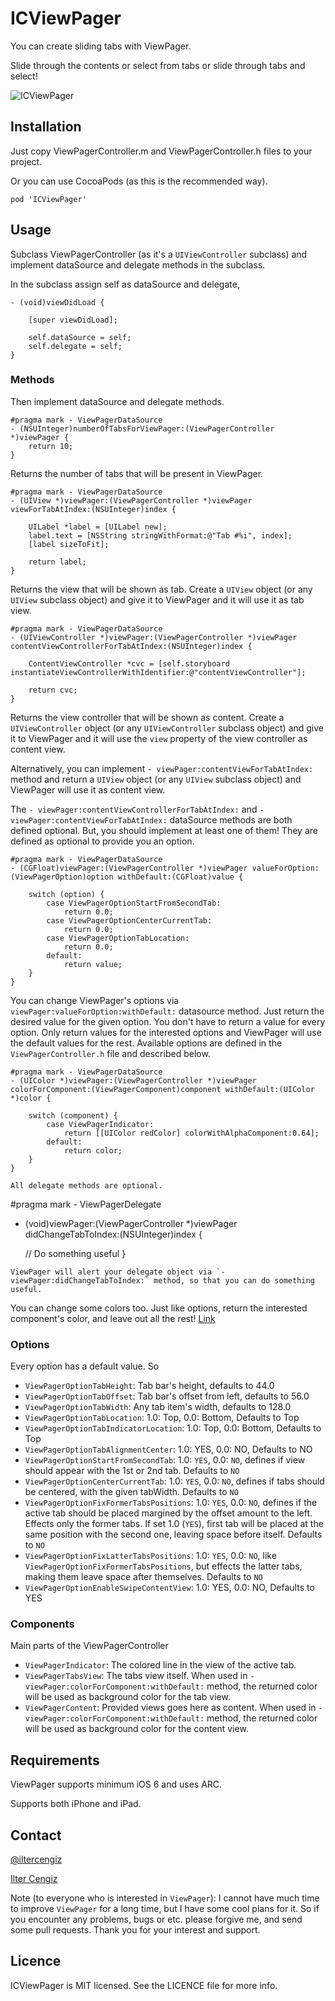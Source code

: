 ICViewPager
===========

You can create sliding tabs with ViewPager.

Slide through the contents or select from tabs or slide through tabs and select!

<img src="https://raw.githubusercontent.com/iltercengiz/ICViewPager/master/Resources/Screenshot.jpg" alt="ICViewPager" title="ICViewPager">

## Installation

Just copy ViewPagerController.m and ViewPagerController.h files to your project.

Or you can use CocoaPods (as this is the recommended way).

`pod 'ICViewPager'`

## Usage

Subclass ViewPagerController (as it's a `UIViewController` subclass) and implement dataSource and delegate methods in the subclass.

In the subclass assign self as dataSource and delegate,

```
- (void)viewDidLoad {
    
    [super viewDidLoad];
    
    self.dataSource = self;
    self.delegate = self;
}
```

### Methods

Then implement dataSource and delegate methods.
```
#pragma mark - ViewPagerDataSource
- (NSUInteger)numberOfTabsForViewPager:(ViewPagerController *)viewPager {
    return 10;
}
```
Returns the number of tabs that will be present in ViewPager.

```
#pragma mark - ViewPagerDataSource
- (UIView *)viewPager:(ViewPagerController *)viewPager viewForTabAtIndex:(NSUInteger)index {

    UILabel *label = [UILabel new];
    label.text = [NSString stringWithFormat:@"Tab #%i", index];
    [label sizeToFit];
    
    return label;
}
```
Returns the view that will be shown as tab. Create a `UIView` object (or any `UIView` subclass object) and give it to ViewPager and it will use it as tab view.

```
#pragma mark - ViewPagerDataSource
- (UIViewController *)viewPager:(ViewPagerController *)viewPager contentViewControllerForTabAtIndex:(NSUInteger)index {
    
    ContentViewController *cvc = [self.storyboard instantiateViewControllerWithIdentifier:@"contentViewController"];
    
    return cvc;
}
```
Returns the view controller that will be shown as content. Create a `UIViewController` object (or any `UIViewController` subclass object) and give it to ViewPager and it will use the `view` property of the view controller as content view.

Alternatively, you can implement `- viewPager:contentViewForTabAtIndex:` method and return a `UIView` object (or any `UIView` subclass object) and ViewPager will use it as content view.

The `- viewPager:contentViewControllerForTabAtIndex:` and `- viewPager:contentViewForTabAtIndex:` dataSource methods are both defined optional. But, you should implement at least one of them! They are defined as optional to provide you an option.

```
#pragma mark - ViewPagerDataSource
- (CGFloat)viewPager:(ViewPagerController *)viewPager valueForOption:(ViewPagerOption)option withDefault:(CGFloat)value {
    
    switch (option) {
        case ViewPagerOptionStartFromSecondTab:
            return 0.0;
        case ViewPagerOptionCenterCurrentTab:
            return 0.0;
        case ViewPagerOptionTabLocation:
            return 0.0;
        default:
            return value;
    }
}
```
You can change ViewPager's options via `viewPager:valueForOption:withDefault:` datasource method. Just return the desired value for the given option. You don't have to return a value for every option. Only return values for the interested options and ViewPager will use the default values for the rest. Available options are defined in the `ViewPagerController.h` file and described below.

```
#pragma mark - ViewPagerDataSource
- (UIColor *)viewPager:(ViewPagerController *)viewPager colorForComponent:(ViewPagerComponent)component withDefault:(UIColor *)color {
    
    switch (component) {
        case ViewPagerIndicator:
            return [[UIColor redColor] colorWithAlphaComponent:0.64];
        default:
            return color;
    }
}

All delegate methods are optional.

```
#pragma mark - ViewPagerDelegate
- (void)viewPager:(ViewPagerController *)viewPager didChangeTabToIndex:(NSUInteger)index {
    
    // Do something useful
}
```
ViewPager will alert your delegate object via `- viewPager:didChangeTabToIndex:` method, so that you can do something useful.

```
You can change some colors too. Just like options, return the interested component's color, and leave out all the rest! [Link](http://www.youtube.com/watch?v=LBTXNPZPfbE)
    
### Options

Every option has a default value. So 

 * `ViewPagerOptionTabHeight`: Tab bar's height, defaults to 44.0
 * `ViewPagerOptionTabOffset`: Tab bar's offset from left, defaults to 56.0
 * `ViewPagerOptionTabWidth`: Any tab item's width, defaults to 128.0
 * `ViewPagerOptionTabLocation`: 1.0: Top, 0.0: Bottom, Defaults to Top
 * `ViewPagerOptionTabIndicatorLocation`: 1.0: Top, 0.0: Bottom, Defaults to Top
 * `ViewPagerOptionTabAlignmentCenter`: 1.0: YES, 0.0: NO, Defaults to NO
 * `ViewPagerOptionStartFromSecondTab`: 1.0: `YES`, 0.0: `NO`, defines if view should appear with the 1st or 2nd tab. Defaults to `NO`
 * `ViewPagerOptionCenterCurrentTab`: 1.0: `YES`, 0.0: `NO`, defines if tabs should be centered, with the given tabWidth. Defaults to `NO`
 * `ViewPagerOptionFixFormerTabsPositions`: 1.0: `YES`, 0.0: `NO`, defines if the active tab should be placed margined by the offset amount to the left. Effects only the former tabs. If set 1.0 (`YES`), first tab will be placed at the same position with the second one, leaving space before itself. Defaults to `NO`
 * `ViewPagerOptionFixLatterTabsPositions`: 1.0: `YES`, 0.0: `NO`, like `ViewPagerOptionFixFormerTabsPositions`, but effects the latter tabs, making them leave space after themselves. Defaults to `NO`
 * `ViewPagerOptionEnableSwipeContentView`: 1.0: YES, 0.0: NO, Defaults to YES

### Components

Main parts of the ViewPagerController

 * `ViewPagerIndicator`: The colored line in the view of the active tab.
 * `ViewPagerTabsView`: The tabs view itself. When used in `- viewPager:colorForComponent:withDefault:` method, the returned color will be used as background color for the tab view.
 * `ViewPagerContent`: Provided views goes here as content. When used in `- viewPager:colorForComponent:withDefault:` method, the returned color will be used as background color for the content view.

## Requirements

ViewPager supports minimum iOS 6 and uses ARC.

Supports both iPhone and iPad.

## Contact
[@iltercengiz](https://twitter.com/iltercengiz)

[Ilter Cengiz](mailto:me@iltercengiz.info)

Note (to everyone who is interested in `ViewPager`): I cannot have much time to improve `ViewPager` for a long time, but I have some cool plans for it. So if you encounter any problems, bugs or etc. please forgive me, and send some pull requests. Thank you for your interest and support.

## Licence
ICViewPager is MIT licensed. See the LICENCE file for more info.
